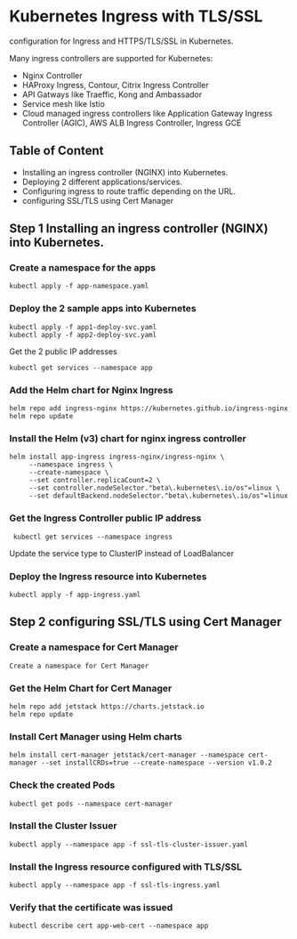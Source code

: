# Kubernetes Ingress with TLS/SSL

configuration for Ingress and HTTPS/TLS/SSL in Kubernetes.

Many ingress controllers are supported for Kubernetes:

* Nginx Controller
* HAProxy Ingress, Contour, Citrix Ingress Controller
* API Gatways like Traeffic, Kong and Ambassador
* Service mesh like Istio
* Cloud managed ingress controllers like Application Gateway Ingress Controller (AGIC), AWS ALB Ingress Controller, Ingress GCE

## Table of Content

* Installing an ingress controller (NGINX) into Kubernetes.
* Deploying 2 different applications/services.
* Configuring ingress to route traffic depending on the URL.
* configuring SSL/TLS using Cert Manager

## Step 1 Installing an ingress controller (NGINX) into Kubernetes.

### Create a namespace for the apps

```
kubectl apply -f app-namespace.yaml
```

### Deploy the 2 sample apps into Kubernetes

```
kubectl apply -f app1-deploy-svc.yaml 
kubectl apply -f app2-deploy-svc.yaml
```

Get the 2 public IP addresses 
```
kubectl get services --namespace app
```

### Add the Helm chart for Nginx Ingress

```
helm repo add ingress-nginx https://kubernetes.github.io/ingress-nginx
helm repo update
```

### Install the Helm (v3) chart for nginx ingress controller

```
helm install app-ingress ingress-nginx/ingress-nginx \
     --namespace ingress \
     --create-namespace \
     --set controller.replicaCount=2 \
     --set controller.nodeSelector."beta\.kubernetes\.io/os"=linux \
     --set defaultBackend.nodeSelector."beta\.kubernetes\.io/os"=linux
 ```
 
 ### Get the Ingress Controller public IP address
 
```
 kubectl get services --namespace ingress
```
Update the service type to ClusterIP instead of LoadBalancer

### Deploy the Ingress resource into Kubernetes

```
kubectl apply -f app-ingress.yaml 
```


## Step 2 configuring SSL/TLS using Cert Manager

### Create a namespace for Cert Manager

```
Create a namespace for Cert Manager
```

### Get the Helm Chart for Cert Manager

```
helm repo add jetstack https://charts.jetstack.io
helm repo update
```

### Install Cert Manager using Helm charts

```
helm install cert-manager jetstack/cert-manager --namespace cert-manager --set installCRDs=true --create-namespace --version v1.0.2
```

###  Check the created Pods

```
kubectl get pods --namespace cert-manager

```

### Install the Cluster Issuer

```
kubectl apply --namespace app -f ssl-tls-cluster-issuer.yaml
```

### Install the Ingress resource configured with TLS/SSL

 ```
 kubectl apply --namespace app -f ssl-tls-ingress.yaml
```

### Verify that the certificate was issued

```
kubectl describe cert app-web-cert --namespace app
```
